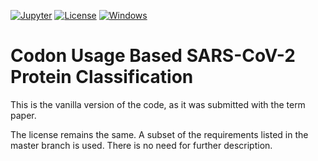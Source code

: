[![Jupyter](https://img.shields.io/badge/Made%20with-Jupyter-orange)](https://en.wikipedia.org/wiki/Project_Jupyter)
[![License](https://img.shields.io/badge/License-BSD_3--Clause-blue.svg)](https://opensource.org/licenses/BSD-3-Clause)
[![Windows](https://img.shields.io/badge/Windows-0078D6)](https://en.wikipedia.org/wiki/Windows_10)

# Codon Usage Based SARS-CoV-2 Protein Classification

This is the vanilla version of the code, as it was submitted with the term paper.

The license remains the same.
A subset of the requirements listed in the master branch is used.
There is no need for further description.
